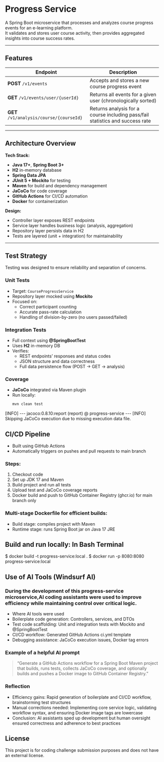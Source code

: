 # Progress Service

A Spring Boot microservice that processes and analyzes course progress events for an e-learning platform.  
It validates and stores user course activity, then provides aggregated insights into course success rates.

---

## Features

| Endpoint | Description |
|-----------|--------------|
| **POST** `/v1/events` | Accepts and stores a new course progress event |
| **GET** `/v1/events/user/{userId}` | Returns all events for a given user (chronologically sorted) |
| **GET** `/v1/analysis/course/{courseId}` | Returns analysis for a course including pass/fail statistics and success rate |

---

## Architecture Overview

**Tech Stack:**
- **Java 17+**, **Spring Boot 3+**
- **H2** in-memory database
- **Spring Data JPA**
- **JUnit 5 + Mockito** for testing
- **Maven** for build and dependency management
- **JaCoCo** for code coverage
- **GitHub Actions** for CI/CD automation
- **Docker** for containerization

**Design:**
- Controller layer exposes REST endpoints
- Service layer handles business logic (analysis, aggregation)
- Repository layer persists data in H2
- Tests are layered (unit + integration) for maintainability

---

## Test Strategy

Testing was designed to ensure reliability and separation of concerns.

### **Unit Tests**
- Target: `CourseProgressService`
- Repository layer mocked using **Mockito**
- Focused on:
    - Correct participant counting
    - Accurate pass-rate calculation
    - Handling of division-by-zero (no users passed/failed)

### **Integration Tests**
- Full context using **@SpringBootTest**
- Uses **H2** in-memory DB
- Verifies:
    - REST endpoints’ responses and status codes
    - JSON structure and data correctness
    - Full data persistence flow (POST → GET → analysis)

### **Coverage**
- **JaCoCo** integrated via Maven plugin
- Run locally:
  ```bash
  mvn clean test
[INFO] --- jacoco:0.8.10:report (report) @ progress-service ---
[INFO] Skipping JaCoCo execution due to missing execution data file.


## **CI/CD Pipeline**

- Built using GitHub Actions
- Automatically triggers on pushes and pull requests to main branch

### **Steps:**

1. Checkout code
2. Set up JDK 17 and Maven
3. Build project and run all tests
4. Upload test and JaCoCo coverage reports
5. Docker build and push to GitHub Container Registry (ghcr.io) for main branch only


### Multi-stage Dockerfile for efficient builds:

- Build stage: compiles project with Maven
- Runtime stage: runs Spring Boot jar on Java 17 JRE

## Build and run locally: In Bash Terminal
$ docker build -t progress-service:local .
$ docker run -p 8080:8080 progress-service:local

## Use of AI Tools (Windsurf AI)

### During the development of this progress-service microservice,AI coding assistants were used to improve efficiency while maintaining control over critical logic.

- Where AI tools were used
- Boilerplate code generation: Controllers, services, and DTOs
- Test code scaffolding: Unit and integration tests with Mockito and @SpringBootTest
- CI/CD workflow: Generated GitHub Actions ci.yml template
- Debugging assistance: JaCoCo execution issues, Docker tag errors

### Example of a helpful AI prompt

> “Generate a GitHub Actions workflow for a Spring Boot Maven project that builds, runs tests, collects JaCoCo coverage, and optionally builds and pushes a Docker image to GitHub Container Registry.”

### Reflection

- Efficiency gains: Rapid generation of boilerplate and CI/CD workflow, brainstorming test structures
- Manual corrections needed: Implementing core service logic, validating workflow syntax, and ensuring Docker image tags are lowercase
- Conclusion: AI assistants sped up development but human oversight ensured correctness and adherence to best practices

## License
This project is for coding challenge submission purposes and does not have an external license.

